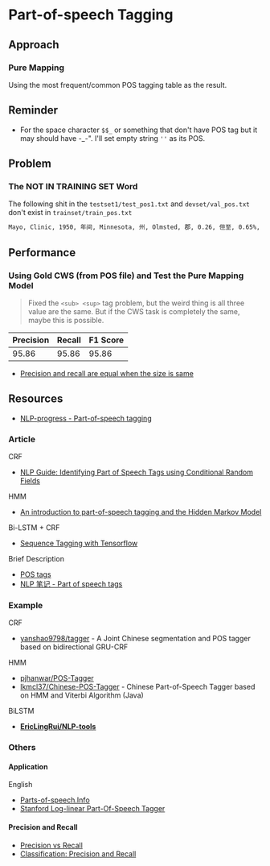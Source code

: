 # Part-of-speech Tagging

## Approach

### Pure Mapping

Using the most frequent/common POS tagging table as the result.

## Reminder

* For the space character `$$_` or something that don't have POS tag but it may should have -_-". I'll set empty string `''` as its POS.

## Problem

### The NOT IN TRAINING SET Word

The following shit in the `testset1/test_pos1.txt` and `devset/val_pos.txt` don't exist in `trainset/train_pos.txt`

```txt
Mayo, Clinic, 1950, 年间, Minnesota, 州, Olmsted, 郡, 0.26, 但至, 0.65%, 比为, 头胎, 最易, 黑种人, 幼时, 上腹, 可吐, 剑, 偏右, 局性, 窦血栓, 颈静脉血栓, 胜任, 主课, 课间, 美味, 维生素B<sub>2</sub>, 鲜奶, 绿叶, 黄红色, 细嚼慢咽, 饥饱, jaundice, 未结合胆红素, 极低出生体重儿, 截然, developmental, hyperbilirubinemia, 功效, 全杀菌药, 自始至终, exanthem, subitum, 玫瑰, roseola, infantum, 蛔虫性, MODY, 等渗盐水, 高渗糖水, 硫酸奎宁, 腹腔液, 鞘膜积液, 口形, 酰胺剂, 量＞, 应水化, 美斯纳, 1～, 融合肾, 12D, 骶骨, 依照, 资源, 行政性, 310, ATN, AGN多, ATN, 尿钠, 助于, ATN, 镓, 幼虫, 泌酸, 胆碱能神经, 6p21.2, 15q14, 8q24, 重构, 袢利尿剂, 醛固酮拮抗剂, 噻嗪类, 氯噻嗪, 美托拉宗, 袢利尿剂, 醛固酮拮抗剂, 利尿效果, 住院率, 尿中钾离子, 氯噻嗪利尿, 美托拉宗, 噻嗪类, 水潴留, 低血容量, 袢利尿剂, 噻嗪类, 高尿酸血症, 心外科, 班子, 单极, Schwann细胞, 琥珀酸, SDH, 琥珀酸, 不成熟, 电子显微镜, 甲肝病毒, 负染, 专门, WD病, 开拓, WD病, 导入, 高血磷, 结合剂, 钙盐, 碳酸钙, 乳酸钙, 双氢速固醇, 2.75, 满月, 睑裂, 赘皮, 耳道, 变长, 腭弓, 卧床不起, 环磷腺苷, NE, 递质, 脑区, 递质, 氨茶碱片, 小儿肿瘤学会, Wilms, 细胞组织学, favorable, histology, 多囊型, 纤维瘤样, unfavorable, histology, UH, 间变型, 透明细胞肉瘤, 细胞肉瘤, 出前, 较差, 甲基化, 四项, Biox, Ochia, Biox, Ochia, 脑白质区, 身心健康, 沉重, 前景, 长征, 注射液, N-乙酰酪氨酸, 氮源, 15-AA-823, 异常率, 门冬酰胺, 鸟氨酸, 赖氨酸, 组氨酸, 前清蛋白, 氮平衡, 纵观, 氮源, Y-V, 3.3, 15400, 均微, 止吐, 碱变性, Apt, 儿血, 氢氧化钠, 棕黄色, FHb, 抗碱, 高甘油三酯血症, 颈内动脉, 锁骨下动脉, 椎动脉, 全脑, 阴转率, 96%, 美洲, 涂搽, 美洲, 瑞萍, 1977, 1983, 年间, 自治区, 84, 901, 北部, 南部, 1957年, 79, 自治区, 北部, 黑龙江省, 哈尔滨市, 降至, 821, 泵泌, myocarditis, 心肌细胞, 文, 稀米汤样, 立方毫米, 数万, 每升, 数亿, 糖定量, 强阳性, 室性心动过速, tachycardia, 多克隆源性, 野生, 分枝, 菌菌, 列具, 无意义, 剔除, 细节, 蛲虫卵, 蛲虫病, 玻璃纸, 胶带, 紧压, 阀门, autohaler, 吸到, 贮雾器, spacer, 喷, 贮雾器, 贮雾器, 喷药, 吸药, 给药器, 静电, 吸粘, 器壁, 需予, 洗洁净, 贮雾器, 静电, 不锈钢, 贮雾器, group, streptococcic, streptococcus, pyogenes, 革兰阳性致病菌, 筋膜炎, 铸今, 消化吸收, 还原糖, 还原糖, 改良斑氏试剂, Clinitest, 比色, 赵, 祥文, 房性期前收缩, 结性期, 室性期前收缩, 阵发性室性心动过速, 室上性心动过速, 窦性心动过缓, 窦性停搏, 胆酸, 腔道, 口角炎, SRL+CsA+Pred, SRL+Pred, SRL+CsA+Pred, 专门, 小号, Sharp, 同室, 同室, 话语, 袖带, 充气囊, 周长, 周长, 袖带, 卵泡, HIV-1, HIV-2, HIV-1, 遍布, HIV-2, 西非, HIV-1, HIV-1, 阻滞药, 肌松药, 妥当, 呼吸波, 波长, 球样, 赘, 花样, 脆, 运, 单层柱状上皮, 脉络丛乳头状癌, papilloma, choroideum, 浸润性, 异形性, 良, 皆因, 四脑室肿瘤, 共济失调症, 侧脑室肿瘤, 偏盲, 脑血管造影, 血管造影, 脉络丛乳头状瘤, 脉络丛乳头状癌, 脉络丛乳头状癌, 也有, 可减少, 全切者, 12例, 5年, 66.6%, K<sub>1</sub>, 氨甲苯酸, PAMBA, 分出, 交通性脑积水, 阻塞性脑积水, 阻塞性脑积水, 占位性病变, 后遗, cytomegalovirus, 人巨细胞病毒, cytomegalovirus, 环指, 指腹, 摸到, 叫声, 清嗓声, 语词声, 模仿言语, 凉, 尿少, 多房性, 右室双出口, 关闭率, 艾森门格综合征, 活到, 血栓栓塞, 个人史, 过去史, 社会史, 七个, 抗癌药, 指点, 推给, 短句, 短句, 形容词, 脏, 短句, 所属, 预, 有的放矢, 咳喘, 和透皮吸收, 有的是, 数次, 不复存在, intussusception, 1674年, 荷兰人, Paul, Barbette, 1873年, Jonathan, Hutchinson, 1876年, Harlad, Hirschsprung, 复位法, Ravitch, 复位法, 1959年, 堪称, 源出, 词语类, 操作类, 词语类, 常识, 算术, 木块, 图案, 译码, 迷宫, 扑蛲灵, 渗透率, 后裔, Berger病, 激活性, 突眼, 甲状腺刺激免疫球蛋白, 雪莲, ∶114, 散布, 欧氏, node, 蜘蛛膜, 微氧, UTO, AD, nephrophthiasis, 胱氨酸病, 高血钙, 褪变, 肾小管基膜, 尿酸盐, 不定形, 尿酸盐, 结晶沉, 595, 773, 郎飞结, 尿胱氨酸, 高效液相色谱法, 曲霉菌球, 曲霉菌病, 肺部/n, 曲霉菌病, 外营养, parenteral, nutrition, 静脉高营养, intravenous, hyperalimentation, Dudrick, 正氮平衡, 南京, 造血干细胞, 扇动, 血管征, 透明膜病, inspiration, expiration, 失钾性, 推断, 钙质, 钙元素, 虾皮, 豆, 来潮, 瘦肉, 11.5, 海产品, 瘦肉, 隐患, 打下, 脑脊髓炎, 脑脊髓炎, 浅静脉, 套管, 钢针, 新华医院, 肠外营养, 慢速, 年龄越小, 引用, 外伤史, 激素类, 尼多酸钠, 酮替酚, 血碱性, 血甲状旁腺, l, 草莓状血管瘤, 海绵状, 混合瘤, 微静脉, 血管丛, 多层化基膜, 葡萄酒色斑, 橙红色斑, 海绵状血管瘤, 蔓状血管瘤, 超微, 胞质内, 内质网, ELISA法, 测血, 清抗, Western, blot, 应测, CP, 游戏化, 假单孢菌, 头孢类, 头孢哌酮, 尤需, 羟氨苄, 舒巴坦, 脑幕, 脑幕, 细小桥, 大脑半球, 等大, 弛缓性, 腰背, 细胞数, 颈蹼, 颈蹼, Tuner综合征, Noonan综合征, 胸锁乳突肌, 双肩部, 重症医学分会, 706, 706, 哽噎, 可诉, 样影, 取下, 后在, 刮取, 内生肌酐清除率, 尿醛固酮, 尿儿茶酚胺, 香草苦杏仁酸, 肾实质性高血压, 内分泌系, 神经系, 心血管系, 主动脉缩窄, 原发性醛固酮增多症, RVH者, 截面积, 音域, 电测听, 耳蜗, 背诵式, 多导, 戒烟, 戒烟, 毅力, 克-雅病, Creutzfeldt-Jakob, CJD, 接种人, 尾侧, 横结肠, SAM, 尾侧, 而来, 疝囊, B族溶血性链球菌, 北京市, 妇产, 1037, 11.07%, 9.95%, 14.92%, 李斯特菌, 滕, 晓唬, 其一, 其二, 贫穷, 镰状细胞, 肾外, 原发型, 周建华, 膀胱憩室, 神经结, 郎飞结, 发抖, 兄弟姐妹, 其为, 因子裂解蛋白酶, cleaving, protease, vWF-CP, ADAMTS-13, disintegrin, metalloproteinase, thrombospondin, motif, member, vWF多聚体, 调节因子, 补体因子H, complement, CFH, 补体因子Ⅰ, complement, factorⅠ, CFI, 补体膜辅助蛋白, cofactor, MCP, 微石症, microlithiasis, 52, 土耳其, 定类, 免疫复合物病, 令人满意, 室内压, 频度, 传到, 传到, 传到, 农业, 饲养, 磷酸二酯, phosphodiesterase, 鸟苷酸, 发挥作用, 磷酸二酯, PDE5, 磷酸二酯, 磷酸二酯, 肝胆, 布鲁菌病, 鼠咬热, 微需氧葡萄球菌, 小脓肿, 需氧链球菌, 微需氧链球菌, β溶血性, 非链球菌, 柯萨奇病毒B, TTF-Ⅰ, TTF-Ⅱ, Pax8, TSH-R, NIS, TG, TPO, 高频性, FSHD, FSHD, 房性心律, 用车, 三线, 该车, 箱, 箱, 滑动, 拆, 备, 驾驶室, 照明, 范可尼综合征, 病毒基因, 盖瑟尔, Gesell, 顶骨, 窦汇, 产钳, 坐骨, 上矢状窦, 泌尿系结核, 继发肾结核, 膀胱结核, 附睾结核, 仅供参考, 污染率, 前景, Vuori, Holopainen, 比拟, 良, 脆, 多数性, 慢性病变者, 黏膜桥, 隐窝炎, 上皮增生, 固有膜, 硬肿病, 诱聚剂, 醋酸盐, 碳酸盐, 电导率, 14.5, mS, 肿瘤者, 脑室枕角, 上视, Frank, Starling, 每搏量, 窃血, 亡, Fick, 胆管炎, 0.57%, 3.11%, 庆娅, 威, 黎华, 108, 720, 时间比, 封底, 彩图, 1d, 支持疗法, β肽链, 感染学, 非阿片类, 非阿片类, Reye综合征, 非阿片类, 天花板, 非阿片类镇痛剂, 喉返, 全层, 中膜, 血管弹力纤维, 甲皱, 甲皱, 右心缘, 抬, 叶间, 斜裂, AD, 常染色体显性遗传, X-连锁遗传, 发育不良, 关闭不全, 氧合作用, 依赖于, 气管镜, 沙门菌株, 病情严重, 情况不明, 噻肟等, UA, 上式, 移项, UA, <sup>-/w<, 五日, 风, 尖型, CCMD, Syndrome, 发病史, gllop, rhythm, 叉, 夹角, 夹角, 落入, 气陷, 补偿, 气道插管, 保暖箱, 发出报警, 盖, 数层, 布, 褥垫, 小流量, 血淋巴细胞, 丽, 华松, 惠珍, 非典型肺炎, 附6, 188, 188, pneumococcal, 铁锈色, 球状带, 状带, 中间层, 酮, 诸类, 羟, cytochrome, 超家族, 低密度, 条件者, 脱敏疗法, FMR, 发生变化, 传至, 时则, 传至, 时则, 缩减, 所携有, FMR, X染色体, 突变型, FMR, 突变型, FMR, 变化趋势, 缩减, 尚受, FMR, FMR, 定型化, 抽象思维, 性别差异, 流向, 流向, 静力, 流向, 剥, 叶间, 误伤, 粟粒, 积德, 122, 122, 保管, trachomatis, 滤泡性, 睑内翻, 睫毛, 经常性, 测者, 测处, 直角, 化学品, 可意料者, 消炎, 止痛药, 鸡胚羊膜腔, 阴转率, 泻药, 吐蛔虫, 碘酪氨酸, 侵扰, 侵害, 蛲虫病, enterobisis, 树芽, 珠样, 固有层, 相伴, 痒, 秃发, 脱发, 宽窄, 矮胖型, 封底, 彩图, 向内, 瘦长形, 封底, 彩图, 豚鼠, 荧光法, 阿拉斯加, 调查报告, 62, Ziegler, 84, 爱阿华州, 结果显示, 补充剂, 抗HBsAg, 酶标, 缩微版, 开具, 开具, 世界大战, 士兵们, 那时, 神经症, 那时, 战争, 平时期, 应激物, traumatic, stress, reserve, ERV, 闭陷, 谷草, 谷丙转氨酶, 几型, 颈面型放线菌, 胸部型放线菌, 腹部型放线菌, 皮肤型放线菌, 脑型放线菌, 放线菌性, 足菌病, 查血沉, 外斐, 抗溶血素链球菌, 精氨酸琥珀酸, 分别为, 515, 从事, 从中, 得益, obstructive, 其实不然, 打鼾, 打鼾, 过去史, 前角, 中继站, 初级, 葡萄簇型, 粗暴, 肤色, 抽泣, 30秒, 疫情报告, 牛乳钙, 后下部, 冠状窦口, 右移位, Yokoyama, 脑叶, 脑叶, 篇幅, 细述, 简述, 甘油盐水, 积分子, 铁丝, 圈样, 核碎片, 苏木素, 病变者, 五年, 检查台, 台边, 疑诊, ABO血型, ABO血型, AB型, 析出, 摄水量, 尿胱氨酸, 应妩, 规程, 南京, 东南大学, 725, 内化, 谈论, 自由, 公正, 价值观, 张嘴, 含氯, 熏蒸, 有效氯, m<sup>3</sup>, 含氯, 开门, streptococcal, pharyngitis, 磷脂酰甘油, 吸出液, 微泡计数法, 清洗液, 气泡, 大气泡, 排泄率, 指着, 数3, 4件, 从头, 报出, 数1, 后来, 相加, 相加, 库, 盛行, MUD, 移除, MUD, 移植者, 菲薄, 菲薄, 毛细毛细血管瘤, 手背, 鼻腔黏膜, 指压, 电凝法, immune, 异己, 一般而言, 变态反应性, vibration, duodenalulcer, gastriculcer, 胃穿孔, 间区, 同胃镜, 遭遇, 目睹, 杀人, 战斗, 肺总量, TLC, VC, conventional, mechanical, 兼用型, ，也, PCV, ，也, assist, 带动, 道正压, patient, triggered, PTV, assist, intermittent, synchronised, intermittent, intermittent, 示意, 同一种, 独特性, 有别于, 其他型, 链反应, 温抗, AIHA者, 植入体, 食道, Mahan, 外周动脉, 矢状窦, <sub>4/m<, 转铁蛋白, 楊, 丙昂, 执民, 2.24, 症候群, sulfasalazine, 神经体液, 耽搁, 胃隐窝, 肾漏型, 普遍认为, α1-AT, 蛋白溶解酶, α1-AT, 蛋白溶解酶, 肺组织蛋白, CD3, 后仰, 肾窝, 肾下垂, 肾下垂, 从来, 大概, 广泛应用, 围生, 多囊性, 发育不良, 多系, 肾下, 跨于, 之上, 男女比例, 一家, 几代, 尚待, CCMD, 垂体激素, 24h, 流应, 反流液, 数厘米, 一段, 面呈, 针尖状, 点影, 来回, 艳萍, 娟, .1988, 324, 324, 三核苷酸, 52, 精通, 主治医师, 麻醉科, 监护室, 本科, 麻醉科, 普外科, 放射科, 轮转, 毕业, 专业化, 床位, 护士长, 护师, 护士长, 职责, 运转, 配有, 工程师, 维修, 保养, 姊妹, 姊妹, 等臂, i, 荧光法, 交界线, 荧光带, 小钡条胶囊, 通过时间, 胜利, 给氧法, 肝胆系统, 硫胺素, 核对, 奚, 容平, cagA, vacA, 提问, 问答, 好奇性, 谈论, 果, 外在, 动物园, 脑出, 动静脉畸形, 多棘, 耳源性, 穿通, 最适, 温抗体, 冷抗体, IgG<sub>1</sub>, IgG<sub>3</sub>, IgG<sub>2</sub>, IgG<sub>4</sub>, 最适, 最适, 亚临床型, 乙患者, 血浆中因子, 炎型, 不符, 布鲁菌病, 肺吸虫, 相蛋白, 乳酸盐, 因子a, 子区, 598, 602, 尽少, 当事, 知情, 鼠伤寒沙门菌肠炎, propranolol, 氧需量, 阿替洛尔, atenolol, 美托洛尔, metoprolol, 品, 排泄性, 纵轴, 相交, 总阴, undetermined, anion, UA, 无机硫, 无机磷, 间液, 细胞内液, 细胞内液, 胶质错构瘤, 星形细胞瘤, 非钙化, 半透明肿瘤, 桑葚样, 色素缺失斑, 小眼球, 突眼, 磷酸吡哆醛, 少女, 两端, missense, mutation, 红细胞增多症, UA, 阳, UA-UC, 阳, 拿走, 钱物, 偷别, 外出, 行窃, 行窃, 行窃, 违法, 总容量, 香精, 薄荷, 氨水, 胡椒粉, pharmacokinetics, 药效学, pharmacodynamics, 小肠结肠炎, 马富西, 萎靡不振, 快感, 小儿胰腺炎, 1个, 消散性, 胆管炎, 诺如病毒, 血尿素, 血尿素, 柏油样, 停留, 停留, 清除术, 限局性, 测温, 肛表, 监护室, 综合性, 前进方向, 探及, 由上而下, 缓解者, 刮取物, 抽吸液, 查多克, Chaddock, 专心, 听讲, 做事, 虎头蛇尾, 拖拉, 动机, 反义核苷, 相容, 规范性, 大室, 单纯房, 红细胞增多症, 收缩因子, 亚临床型, 眼角, 入脑量, 首量, 注速, 紫癜肾炎, 第5对, 5<sub>P</sub>14～5<sub>P</sub>15, 第5号, 5<sub>P<, sub>-, 0.01%, Peterson, Stakey, ∶1, 庆云, 0.242%, 组化, isolated, 膨出壁, 低密度, 蛇头样影, 蛇头样, 磷脂类, 堵闭, 调节性, CD4<sup>+</sup>CD25<sup>+</sup>, 单细胞, 滑膜成纤维, 瀑布, 状体炎, 请, 弛缓性, 软瘫, 时肺, 内动, CcO2, CaO2, CcO2, CvO2, 可吸, 简略, 双氢克尿塞, 肝功, 抚养者, 清晰度, 出生史, 家庭史, 伸面, 腰椎脊, 铁一, 科学技术, 横结肠, 横结肠, 截断征, 轮廓不清, 肝肿大, 酮, 心肌灌注扫描, 心肌灌注不良, 冠状血管, 视乳头水肿, 较长, 主征, 四类, bFGF, 幼儿型, 染色体显性, 泌尿外科, 脓肿液, 癌瘤
```

## Performance

### Using Gold CWS (from POS file) and Test the Pure Mapping Model

> Fixed the `<sub> <sup>` tag problem, but the weird thing is all three value are the same. But if the CWS task is completely the same, maybe this is possible.

| Precision | Recall | F1 Score |
| --------- | ------ | -------- |
| 95.86     | 95.86  | 95.86    |

* [Precision and recall are equal when the size is same](https://stats.stackexchange.com/questions/97412/precision-and-recall-are-equal-when-the-size-is-same)

## Resources

* [NLP-progress - Part-of-speech tagging](http://nlpprogress.com/english/part-of-speech_tagging.html)

### Article

CRF

* [NLP Guide: Identifying Part of Speech Tags using Conditional Random Fields](https://medium.com/analytics-vidhya/pos-tagging-using-conditional-random-fields-92077e5eaa31)

HMM

* [An introduction to part-of-speech tagging and the Hidden Markov Model](https://www.freecodecamp.org/news/an-introduction-to-part-of-speech-tagging-and-the-hidden-markov-model-953d45338f24/)

Bi-LSTM + CRF

* [Sequence Tagging with Tensorflow](https://guillaumegenthial.github.io/sequence-tagging-with-tensorflow.html)

Brief Description

* [POS tags](https://www.sketchengine.eu/pos-tags/)
* [NLP 笔记 - Part of speech tags](http://www.shuang0420.com/2017/02/24/NLP%20%E7%AC%94%E8%AE%B0%20-%20Part%20of%20speech%20tags/)

### Example

CRF

* [yanshao9798/tagger](https://github.com/yanshao9798/tagger) - A Joint Chinese segmentation and POS tagger based on bidirectional GRU-CRF

HMM

* [pjhanwar/POS-Tagger](https://github.com/pjhanwar/POS-Tagger)
* [lkmcl37/Chinese-POS-Tagger](https://github.com/lkmcl37/Chinese-POS-Tagger) - Chinese Part-of-Speech Tagger based on HMM and Viterbi Algorithm (Java)

BiLSTM

* [**EricLingRui/NLP-tools**](https://github.com/EricLingRui/NLP-tools)

### Others

#### Application

English

* [Parts-of-speech.Info](https://parts-of-speech.info/)
* [Stanford Log-linear Part-Of-Speech Tagger](https://nlp.stanford.edu/software/tagger.html)

#### Precision and Recall

* [Precision vs Recall](https://towardsdatascience.com/precision-vs-recall-386cf9f89488)
* [Classification: Precision and Recall](https://developers.google.com/machine-learning/crash-course/classification/precision-and-recall)
